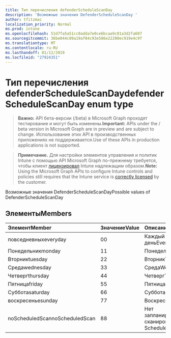 ```yaml
---
title: Тип перечисления defenderScheduleScanDay
description: 'Возможные значения DefenderScheduleScanDay '
author: tfitzmac
localization_priority: Normal
ms.prod: intune
ms.openlocfilehash: 51d7fa5a51cc0adda7e0ce6bcaa9c01a3d2fa607
ms.sourcegitcommit: 36be044c89a19af84c93e586e22200ec919e4c9f
ms.translationtype: MT
ms.contentlocale: ru-RU
ms.lasthandoff: 01/12/2019
ms.locfileid: "27924351"
---
```

# <a name="defenderschedulescanday-enum-type"></a><span data-ttu-id="dac93-103">Тип перечисления defenderScheduleScanDay</span><span class="sxs-lookup"><span data-stu-id="dac93-103">defenderScheduleScanDay enum type</span></span>

> <span data-ttu-id="dac93-104">**Важно:** API бета-версии (/beta) в Microsoft Graph проходят тестирование и могут быть изменены.</span><span class="sxs-lookup"><span data-stu-id="dac93-104">**Important:** APIs under the / beta version in Microsoft Graph are in preview and are subject to change.</span></span> <span data-ttu-id="dac93-105">Использование этих API в производственных приложениях не поддерживается.</span><span class="sxs-lookup"><span data-stu-id="dac93-105">Use of these APIs in production applications is not supported.</span></span>

> <span data-ttu-id="dac93-106">**Примечание.** Для настройки элементов управления и политик Intune с помощью API Microsoft Graph по-прежнему требуется, чтобы клиент [лицензировал](https://go.microsoft.com/fwlink/?linkid=839381) Intune надлежащим образом.</span><span class="sxs-lookup"><span data-stu-id="dac93-106">**Note:** Using the Microsoft Graph APIs to configure Intune controls and policies still requires that the Intune service is [correctly licensed](https://go.microsoft.com/fwlink/?linkid=839381) by the customer.</span></span>

<span data-ttu-id="dac93-107">Возможные значения DefenderScheduleScanDay</span><span class="sxs-lookup"><span data-stu-id="dac93-107">Possible values of DefenderScheduleScanDay</span></span> 
## <a name="members"></a><span data-ttu-id="dac93-108">Элементы</span><span class="sxs-lookup"><span data-stu-id="dac93-108">Members</span></span>
|<span data-ttu-id="dac93-109">Элемент</span><span class="sxs-lookup"><span data-stu-id="dac93-109">Member</span></span>|<span data-ttu-id="dac93-110">Значение</span><span class="sxs-lookup"><span data-stu-id="dac93-110">Value</span></span>|<span data-ttu-id="dac93-111">Описание</span><span class="sxs-lookup"><span data-stu-id="dac93-111">Description</span></span>|
|:---|:---|:---|
|<span data-ttu-id="dac93-112">повседневных</span><span class="sxs-lookup"><span data-stu-id="dac93-112">everyday</span></span>|<span data-ttu-id="dac93-113">0</span><span class="sxs-lookup"><span data-stu-id="dac93-113">0</span></span>|<span data-ttu-id="dac93-114">Каждый день</span><span class="sxs-lookup"><span data-stu-id="dac93-114">Everyday</span></span>|
|<span data-ttu-id="dac93-115">Понедельник</span><span class="sxs-lookup"><span data-stu-id="dac93-115">monday</span></span>|<span data-ttu-id="dac93-116">1</span><span class="sxs-lookup"><span data-stu-id="dac93-116">1</span></span>|<span data-ttu-id="dac93-117">Понедельник</span><span class="sxs-lookup"><span data-stu-id="dac93-117">Monday</span></span>|
|<span data-ttu-id="dac93-118">Вторник</span><span class="sxs-lookup"><span data-stu-id="dac93-118">tuesday</span></span>|<span data-ttu-id="dac93-119">2</span><span class="sxs-lookup"><span data-stu-id="dac93-119">2</span></span>|<span data-ttu-id="dac93-120">Вторник</span><span class="sxs-lookup"><span data-stu-id="dac93-120">Tuesday</span></span>|
|<span data-ttu-id="dac93-121">Среда</span><span class="sxs-lookup"><span data-stu-id="dac93-121">wednesday</span></span>|<span data-ttu-id="dac93-122">3</span><span class="sxs-lookup"><span data-stu-id="dac93-122">3</span></span>|<span data-ttu-id="dac93-123">Среда</span><span class="sxs-lookup"><span data-stu-id="dac93-123">Wednesday</span></span>|
|<span data-ttu-id="dac93-124">Четверг</span><span class="sxs-lookup"><span data-stu-id="dac93-124">thursday</span></span>|<span data-ttu-id="dac93-125">4</span><span class="sxs-lookup"><span data-stu-id="dac93-125">4</span></span>|<span data-ttu-id="dac93-126">Четверг</span><span class="sxs-lookup"><span data-stu-id="dac93-126">Thursday</span></span>|
|<span data-ttu-id="dac93-127">Пятница</span><span class="sxs-lookup"><span data-stu-id="dac93-127">friday</span></span>|<span data-ttu-id="dac93-128">5</span><span class="sxs-lookup"><span data-stu-id="dac93-128">5</span></span>|<span data-ttu-id="dac93-129">Пятница</span><span class="sxs-lookup"><span data-stu-id="dac93-129">Friday</span></span>|
|<span data-ttu-id="dac93-130">Суббота</span><span class="sxs-lookup"><span data-stu-id="dac93-130">saturday</span></span>|<span data-ttu-id="dac93-131">6</span><span class="sxs-lookup"><span data-stu-id="dac93-131">6</span></span>|<span data-ttu-id="dac93-132">Суббота</span><span class="sxs-lookup"><span data-stu-id="dac93-132">Saturday</span></span>|
|<span data-ttu-id="dac93-133">воскресенье</span><span class="sxs-lookup"><span data-stu-id="dac93-133">sunday</span></span>|<span data-ttu-id="dac93-134">7</span><span class="sxs-lookup"><span data-stu-id="dac93-134">7</span></span>|<span data-ttu-id="dac93-135">Воскресенье</span><span class="sxs-lookup"><span data-stu-id="dac93-135">Sunday</span></span>|
|<span data-ttu-id="dac93-136">noScheduledScan</span><span class="sxs-lookup"><span data-stu-id="dac93-136">noScheduledScan</span></span>|<span data-ttu-id="dac93-137">8</span><span class="sxs-lookup"><span data-stu-id="dac93-137">8</span></span>|<span data-ttu-id="dac93-138">Нет запланированного сканирования</span><span class="sxs-lookup"><span data-stu-id="dac93-138">No Scheduled Scan</span></span>|





